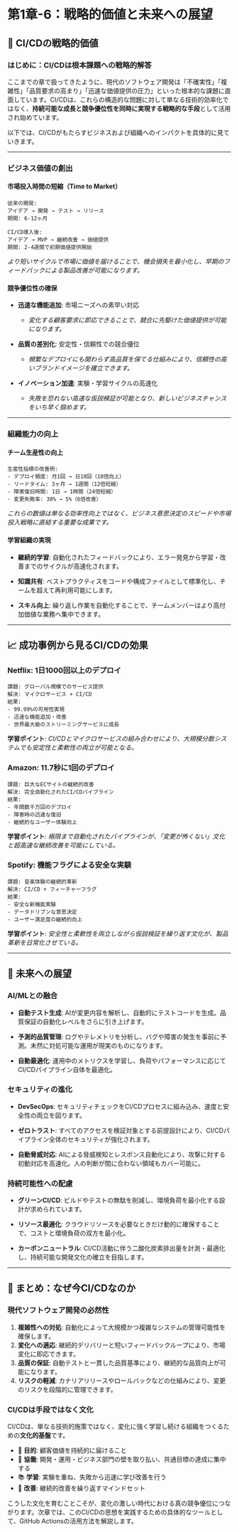 # 第1章-6：戦略的価値と未来への展望

## 🎯 CI/CDの戦略的価値

### はじめに：CI/CDは根本課題への戦略的解答

ここまでの章で扱ってきたように、現代のソフトウェア開発は「不確実性」「複雑性」「品質要求の高まり」「迅速な価値提供の圧力」といった根本的な課題に直面しています。CI/CDは、これらの構造的な問題に対して単なる技術的効率化ではなく、**持続可能な成長と競争優位性を同時に実現する戦略的な手段**として活用され始めています。

以下では、CI/CDがもたらすビジネスおよび組織へのインパクトを具体的に見ていきます。

---

### ビジネス価値の創出

#### 市場投入時間の短縮（Time to Market）

```
従来の開発:
アイデア → 開発 → テスト → リリース
期間: 6-12ヶ月

CI/CD導入後:
アイデア → MVP → 継続改善 → 価値提供
期間: 2-4週間で初期価値提供開始
```

*より短いサイクルで市場に価値を届けることで、機会損失を最小化し、早期のフィードバックによる製品改善が可能になります。*

#### 競争優位性の確保

* **迅速な機能追加**: 市場ニーズへの素早い対応

  * *変化する顧客要求に即応できることで、競合に先駆けた価値提供が可能になります。*

* **品質の差別化**: 安定性・信頼性での競合優位

  * *頻繁なデプロイにも関わらず高品質を保てる仕組みにより、信頼性の高いブランドイメージを確立できます。*

* **イノベーション加速**: 実験・学習サイクルの高速化

  * *失敗を恐れない高速な仮説検証が可能となり、新しいビジネスチャンスをいち早く掴めます。*

---

### 組織能力の向上

#### チーム生産性の向上

```
生産性指標の改善例:
- デプロイ頻度: 月1回 → 日10回（10倍向上）
- リードタイム: 3ヶ月 → 1週間（12倍短縮）
- 障害復旧時間: 1日 → 1時間（24倍短縮）
- 変更失敗率: 30% → 5%（6倍改善）
```

*これらの数値は単なる効率性向上ではなく、ビジネス意思決定のスピードや市場投入戦略に直結する重要な成果です。*

#### 学習組織の実現

* **継続的学習**: 自動化されたフィードバックにより、エラー発見から学習・改善までのサイクルが高速化されます。

* **知識共有**: ベストプラクティスをコードや構成ファイルとして標準化し、チームを超えて再利用可能にします。

* **スキル向上**: 繰り返し作業を自動化することで、チームメンバーはより高付加価値な業務へ集中できます。

---

## 📈 成功事例から見るCI/CDの効果

### Netflix: 1日1000回以上のデプロイ

```
課題: グローバル規模でのサービス提供
解決: マイクロサービス + CI/CD
結果: 
- 99.99%の可用性実現
- 迅速な機能追加・改善
- 世界最大級のストリーミングサービスに成長
```

**学習ポイント**: *CI/CDとマイクロサービスの組み合わせにより、大規模分散システムでも安定性と柔軟性の両立が可能となる。*

### Amazon: 11.7秒に1回のデプロイ

```
課題: 巨大なECサイトの継続的改善
解決: 完全自動化されたCI/CDパイプライン
結果:
- 年間数千万回のデプロイ
- 障害時の迅速な復旧
- 継続的なユーザー体験向上
```

**学習ポイント**: *極限まで自動化されたパイプラインが、「変更が怖くない」文化と超高速な継続改善を可能にしている。*

### Spotify: 機能フラグによる安全な実験

```
課題: 音楽体験の継続的革新
解決: CI/CD + フィーチャーフラグ
結果:
- 安全な新機能実験
- データドリブンな意思決定
- ユーザー満足度の継続的向上
```

**学習ポイント**: *安全性と柔軟性を両立しながら仮説検証を繰り返す文化が、製品革新を日常化させている。*

---

## 🔮 未来への展望

### AI/MLとの融合

* **自動テスト生成**: AIが変更内容を解析し、自動的にテストコードを生成。品質保証の自動化レベルをさらに引き上げます。

* **予測的品質管理**: ログやテレメトリを分析し、バグや障害の発生を事前に予測。未然に対処可能な運用が現実のものになります。

* **自動最適化**: 運用中のメトリクスを学習し、負荷やパフォーマンスに応じてCI/CDパイプライン自体を最適化。

### セキュリティの進化

* **DevSecOps**: セキュリティチェックをCI/CDプロセスに組み込み、速度と安全性の両立を図ります。

* **ゼロトラスト**: すべてのアクセスを検証対象とする前提設計により、CI/CDパイプライン全体のセキュリティが強化されます。

* **自動脅威対応**: AIによる脅威検知とレスポンス自動化により、攻撃に対する初動対応を高速化。人の判断が間に合わない領域もカバー可能に。

### 持続可能性への配慮

* **グリーンCI/CD**: ビルドやテストの無駄を削減し、環境負荷を最小化する設計が求められています。

* **リソース最適化**: クラウドリソースを必要なときだけ動的に確保することで、コストと環境負荷の双方を最小化。

* **カーボンニュートラル**: CI/CD活動に伴う二酸化炭素排出量を計測・最適化し、持続可能な開発文化の確立を目指します。

---

## 📝 まとめ：なぜ今CI/CDなのか

### 現代ソフトウェア開発の必然性

1. **複雑性への対処**: 自動化によって大規模かつ複雑なシステムの管理可能性を確保します。
2. **変化への適応**: 継続的デリバリーと短いフィードバックループにより、市場変化に即応できます。
3. **品質の保証**: 自動テストと一貫した品質基準により、継続的な品質向上が可能になります。
4. **リスクの軽減**: カナリアリリースやロールバックなどの仕組みにより、変更のリスクを段階的に管理できます。

### CI/CDは手段ではなく文化

CI/CDは、単なる技術的施策ではなく、変化に強く学習し続ける組織をつくるための**文化的基盤**です。

* 🎯 **目的**: 顧客価値を持続的に届けること
* 🤝 **協働**: 開発・運用・ビジネス部門の壁を取り払い、共通目標の達成に集中する
* 📚 **学習**: 実験を重ね、失敗から迅速に学び改善を行う
* 🔄 **改善**: 継続的改善を繰り返すマインドセット

こうした文化を育むことこそが、変化の激しい時代における真の競争優位につながります。次章では、このCI/CDの思想を実践するための具体的なツールとして、GitHub Actionsの活用方法を解説します。
